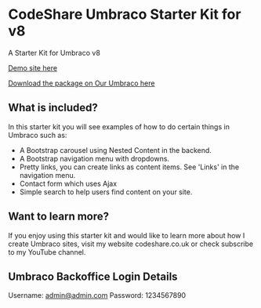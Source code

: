 # CodeShare Umbraco Starter Kit for v8

A Starter Kit for Umbraco v8

[Demo site here](http://codesharestarterkit.azurewebsites.net)

[Download the package on Our Umbraco here](https://our.umbraco.com/projects/starter-kits/codeshare-starter-kit/)

## What is included?
In this starter kit you will see examples of how to do certain things in Umbraco such as:

- A Bootstrap carousel using Nested Content in the backend.
- A Bootstrap navigation menu with dropdowns.
- Pretty links, you can create links as content items. See 'Links' in the navigation menu.
- Contact form which uses Ajax
- Simple search to help users find content on your site.

## Want to learn more?
If you enjoy using this starter kit and would like to learn more about how I create Umbraco sites, visit my website codeshare.co.uk or check subscribe to my YouTube channel.

## Umbraco Backoffice Login Details
Username: admin@admin.com
Password: 1234567890